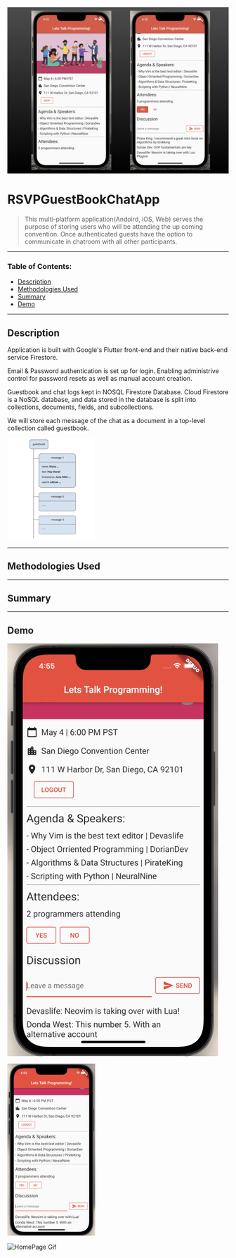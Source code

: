 <img src="https://github.com/C-Dev66/RSVPGuestbookChatApp/blob/main/screenshots/SideBySide.png" alt="HomePage"/>

# RSVPGuestBookChatApp
> This multi-platform application(Andoird, iOS, Web) serves the purpose of storing users who will be attending the up coming convention. Once authenticated guests have the option to communicate in chatroom with all other participants.

---

### Table of Contents:

- [Description](#description)
- [Methodologies Used](#methodologies-used)
- [Summary](#summary)
- [Demo](#demo)




---

## Description

Application is built with Google's Flutter front-end and their native back-end service Firestore.

Email & Password authentication is set up for login. Enabling administrive control for password resets as well as manual account creation.

Guestbook and chat logs kept in NOSQL Firestore Database. Cloud Firestore is a NoSQL database, and data stored in the database is split into collections, documents, fields, and subcollections. 

We will store each message of the chat as a document in a top-level collection called guestbook.



<img src="https://github.com/C-Dev66/RSVPGuestbookChatApp/blob/main/screenshots/DataModel.png" alt="HomePage" width="200"/>

---

## Methodologies Used




---

## Summary




---

## Demo
![alt text](https://github.com/C-Dev66/RSVPGuestbookChatApp/blob/main/screenshots/HomePage.png)


<img src="https://github.com/C-Dev66/RSVPGuestbookChatApp/blob/main/screenshots/HomePage.png" alt="HomePage" width="200"/>

![HomePage Gif](https://github.com/C-Dev66/RSVPGuestbookChatApp/blob/main/screenshots/HomePage.gif)
